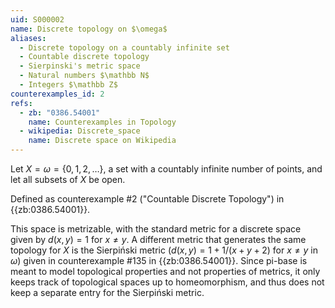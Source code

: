```yaml
---
uid: S000002
name: Discrete topology on $\omega$
aliases:
  - Discrete topology on a countably infinite set
  - Countable discrete topology
  - Sierpinski's metric space
  - Natural numbers $\mathbb N$
  - Integers $\mathbb Z$
counterexamples_id: 2
refs:
  - zb: "0386.54001"
    name: Counterexamples in Topology
  - wikipedia: Discrete_space
    name: Discrete space on Wikipedia
---
```


Let $X=\omega=\{0,1,2,\dots\}$, a set with a countably infinite
number of points, and let all subsets of $X$ be open.

Defined as counterexample #2 ("Countable Discrete Topology")
in {{zb:0386.54001}}.

This space is metrizable, with the standard metric for a discrete space given by $d(x,y)=1$ for $x\ne y$.  A different metric that generates the same topology for $X$ is the Sierpiński metric ($d(x,y)=1+1/(x+y+2)$ for $x\ne y$ in $\omega$) given in counterexample #135 in {{zb:0386.54001}}.  Since pi-base is meant to model topological properties and not properties of metrics, it only keeps track of topological spaces up to homeomorphism, and thus does not keep a separate entry for the Sierpiński metric.
